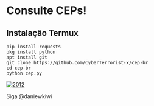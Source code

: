 # Consulte CEPs!

## Instalação Termux 

`pip install requests`
<br>
`pkg install python `
<br>
`apt install git`
<br>
`git clone https://github.com/CyberTerrorist-x/cep-br`
<br>
`cd cep-br`
<br>
`python cep.py`


<a href="https://ibb.co/zFk3jvS"><img src="https://i.ibb.co/r3WBTrZ/2012.jpg" alt="2012" border="0"></a>
<p> Siga @daniewkiwi </p>
